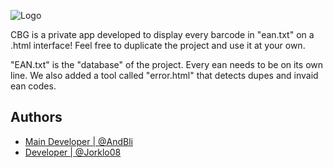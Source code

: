 
![Logo](https://i.imgur.com/OtvlGq0.png)




CBG is a private app developed to display every barcode in "ean.txt" on a .html interface! Feel free to duplicate the project and use it at your own. 

"EAN.txt" is the "database" of the project. Every ean needs to be on its own line. We also added a tool called "error.html" that detects dupes and invaid ean codes.


## Authors

- [ Main Developer | @AndBli](https://github.com/Andbli)
- [  Developer | @Jorklo08](https://github.com/Jorklo08)

